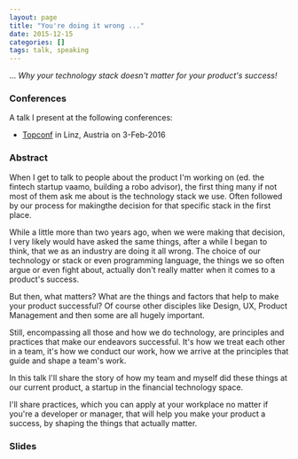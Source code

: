 ```yaml
---
layout: page
title: "You're doing it wrong ..."
date: 2015-12-15
categories: []
tags: talk, speaking
---
```


... *Why your technology stack doesn't matter for your product's success!*

### Conferences

A talk I present at the following conferences:

- [Topconf](http://topconf.com/linz-2016/trackevent/youre-doing-it-wrong-why-your-technology-stack-doesnt-matter-for-your-products-success/)
  in Linz, Austria on 3-Feb-2016


### Abstract

When I get to talk to people about the product I'm working
on (ed. the fintech startup vaamo, building a robo advisor), the first thing 
many if not most of them ask me about is the technology stack we use. Often 
followed by our process for makingthe decision for that specific stack in the
first place.

While a little more than two years ago, when we were making that decision, I
very likely would have asked the same things, after a while I began to think,
that we as an industry are doing it all wrong. The choice of our technology or
stack or even programming language, the things we so often argue or even fight
about, actually don't really matter when it comes to a product's success.

But then, what matters? What are the things and factors that help to make your
product successful? Of course other disciples like Design, UX, Product
Management and then some are all hugely important.

Still, encompassing all those and how we do technology, are principles and
practices that make our endeavors successful. It's how we treat each other in a
team, it's how we conduct our work, how we arrive at the principles that guide
and shape a team's work.

In this talk I'll share the story of how my team and myself did these things at
our current product, a startup in the financial technology space.

I'll share practices, which you can apply at your workplace no matter if you're
a developer or manager, that will help you make your product a success, by
shaping the things that actually matter.


### Slides

<script async class="speakerdeck-embed"
data-id="e2821af80d3243dd8dfac45e36e4f5b7" data-ratio="1.77777777777778"
src="//speakerdeck.com/assets/embed.js"></script>

